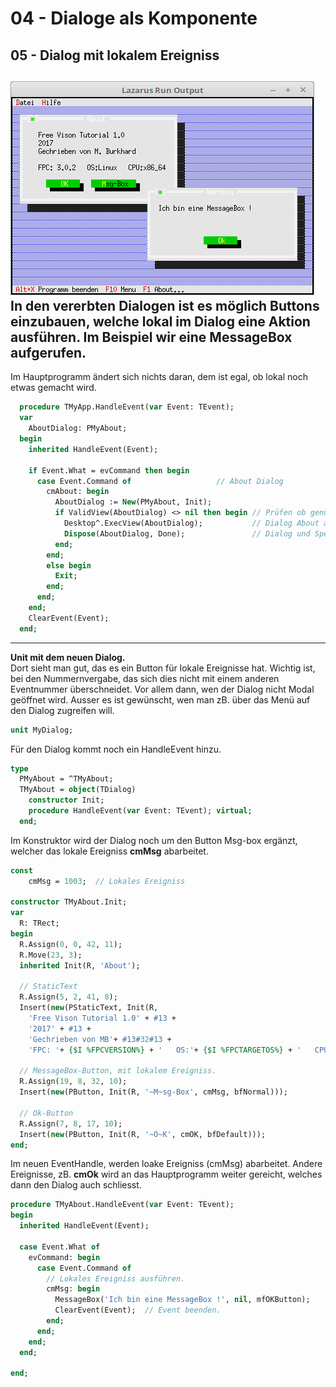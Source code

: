 # 04 - Dialoge als Komponente
## 05 - Dialog mit lokalem Ereigniss

![image.png](image.png)
In den vererbten Dialogen ist es möglich Buttons einzubauen, welche lokal im Dialog eine Aktion ausführen.
Im Beispiel wir eine MessageBox aufgerufen.
---
Im Hauptprogramm ändert sich nichts daran, dem ist egal, ob lokal noch etwas gemacht wird.

```pascal
  procedure TMyApp.HandleEvent(var Event: TEvent);
  var
    AboutDialog: PMyAbout;
  begin
    inherited HandleEvent(Event);

    if Event.What = evCommand then begin
      case Event.Command of                   // About Dialog
        cmAbout: begin
          AboutDialog := New(PMyAbout, Init);
          if ValidView(AboutDialog) <> nil then begin // Prüfen ob genügend Speicher.
            Desktop^.ExecView(AboutDialog);           // Dialog About ausführen.
            Dispose(AboutDialog, Done);               // Dialog und Speicher frei geben.
          end;
        end;
        else begin
          Exit;
        end;
      end;
    end;
    ClearEvent(Event);
  end;
```

---
<b>Unit mit dem neuen Dialog.</b>
<br>
Dort sieht man gut, das es ein Button für lokale Ereignisse hat.
Wichtig ist, bei den Nummernvergabe, das sich dies nicht mit einem anderen Eventnummer überschneidet.
Vor allem dann, wen der Dialog nicht Modal geöffnet wird.
Ausser es ist gewünscht, wen man zB. über das Menü auf den Dialog zugreifen will.

```pascal
unit MyDialog;

```

Für den Dialog kommt noch ein HandleEvent hinzu.

```pascal
type
  PMyAbout = ^TMyAbout;
  TMyAbout = object(TDialog)
    constructor Init;
    procedure HandleEvent(var Event: TEvent); virtual;
  end;

```

Im Konstruktor wird der Dialog noch um den Button Msg-box ergänzt, welcher das lokale Ereigniss <b>cmMsg</b> abarbeitet.

```pascal
const
    cmMsg = 1003;  // Lokales Ereigniss

constructor TMyAbout.Init;
var
  R: TRect;
begin
  R.Assign(0, 0, 42, 11);
  R.Move(23, 3);
  inherited Init(R, 'About');

  // StaticText
  R.Assign(5, 2, 41, 8);
  Insert(new(PStaticText, Init(R,
    'Free Vison Tutorial 1.0' + #13 +
    '2017' + #13 +
    'Gechrieben von MB'+ #13#32#13 +
    'FPC: '+ {$I %FPCVERSION%} + '   OS:'+ {$I %FPCTARGETOS%} + '   CPU:' + {$I %FPCTARGETCPU%})));

  // MessageBox-Button, mit lokalem Ereigniss.
  R.Assign(19, 8, 32, 10);
  Insert(new(PButton, Init(R, '~M~sg-Box', cmMsg, bfNormal)));

  // Ok-Button
  R.Assign(7, 8, 17, 10);
  Insert(new(PButton, Init(R, '~O~K', cmOK, bfDefault)));
end;

```

Im neuen EventHandle, werden loake Ereigniss (cmMsg) abarbeitet.
Andere Ereignisse, zB. <b>cmOk</b> wird an das Hauptprogramm weiter gereicht, welches dann den Dialog auch schliesst.

```pascal
procedure TMyAbout.HandleEvent(var Event: TEvent);
begin
  inherited HandleEvent(Event);

  case Event.What of
    evCommand: begin
      case Event.Command of
        // Lokales Ereigniss ausführen.
        cmMsg: begin
          MessageBox('Ich bin eine MessageBox !', nil, mfOKButton);
          ClearEvent(Event);  // Event beenden.
        end;
      end;
    end;
  end;

end;

```


